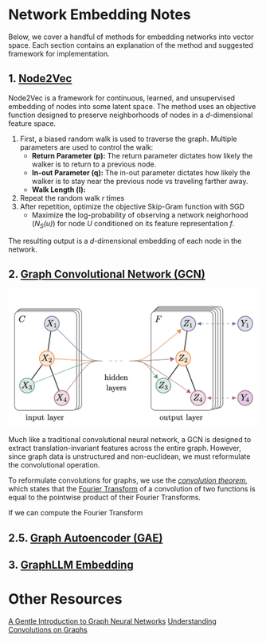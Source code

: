 # Network Embedding Notes
Below, we cover a handful of methods for embedding networks into vector space. Each section contains an explanation of the method and suggested framework for implementation.

## 1. [Node2Vec](https://cs.stanford.edu/~jure/pubs/node2vec-kdd16.pdf)

Node2Vec is a framework for continuous, learned, and unsupervised embedding of nodes into some latent space. The method uses an objective function designed to preserve neighborhoods of nodes in a *d*-dimensional feature space.
1. First, a biased random walk is used to traverse the graph. Multiple parameters are used to control the walk:
    * **Return Parameter (p):** The return parameter dictates how likely the walker is to return to a previous node.
    * **In-out Parameter (q):** The in-out parameter dictates how likely the walker is to stay near the previous node vs traveling farther away.
    * **Walk Length (l):**
2. Repeat the random walk *r* times
3. After repetition, optimize the objective Skip-Gram function with SGD
    * Maximize the log-probability of observing a network neighorhood (*N<sub>S</sub>(u)*) for node *U* conditioned on its feature representation *f*.

The resulting output is a *d*-dimensional embedding of each node in the network.

## 2. [Graph Convolutional Network (GCN)](https://arxiv.org/abs/1609.02907)

![GCN](images/GCN.png "GCN")

Much like a traditional convolutional neural network, a GCN is designed to extract translation-invariant features across the entire graph. However, since graph data is unstructured and non-euclidean, we must reformulate the convolutional operation.

To reformulate convolutions for graphs, we use the [*convolution theorem*](https://en.wikipedia.org/wiki/Convolution_theorem), which states that the [Fourier Transform](https://en.wikipedia.org/wiki/Fourier_transform) of a convolution of two functions is equal to the pointwise product of their Fourier Transforms. 

If we can compute the Fourier Transform

## 2.5. [Graph Autoencoder (GAE)](https://arxiv.org/abs/1611.07308)


## 3. [GraphLLM Embedding](https://arxiv.org/abs/2310.05845)

# Other Resources
[A Gentle Introduction to Graph Neural Networks](https://distill.pub/2021/gnn-intro/)
[Understanding Convolutions on Graphs](https://distill.pub/2021/understanding-gnns/)


